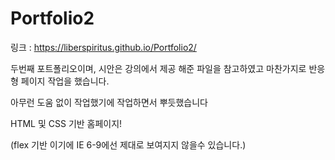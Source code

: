 # Portfolio2

링크 : https://liberspiritus.github.io/Portfolio2/

두번째 포트폴리오이며, 시안은 강의에서 제공 해준 파일을 참고하였고
마찬가지로 반응형 페이지 작업을 했습니다.

아무런 도움 없이 작업했기에 작업하면서 뿌듯했습니다

HTML 및 CSS 기반 홈페이지!

(flex 기반 이기에 IE 6-9에선 제대로 보여지지 않을수 있습니다.)
